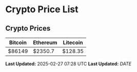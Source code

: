 # Crypto Price List

## Crypto Prices
| Bitcoin | Ethereum | Litecoin |
| ------- | -------- | -------- |
| $86149 | $2350.7 | $128.35 |
**Last Updated:** 2025-02-27 07:28 UTC
**Last Updated:** $DATE$
